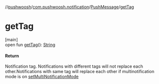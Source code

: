 //[pushwoosh](../../../index.md)/[com.pushwoosh.notification](../index.md)/[PushMessage](index.md)/[getTag](get-tag.md)

# getTag

[main]\
open fun [getTag](get-tag.md)(): [String](https://developer.android.com/reference/kotlin/java/lang/String.html)

#### Return

Notification tag. Notifications with different tags will not replace each other.Notifications with same tag will replace each other if multinotification mode is on [setMultiNotificationMode](../-pushwoosh-notification-settings/set-multi-notification-mode.md)
